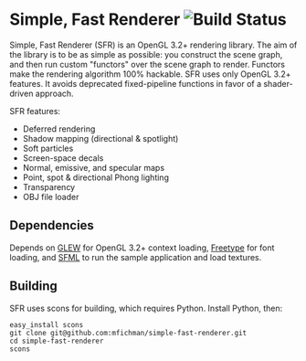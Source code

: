 Simple, Fast Renderer ![Build Status](https://travis-ci.org/mfichman/sfr.svg?branch=master)
=====================


Simple, Fast Renderer (SFR) is an OpenGL 3.2+ rendering library.  The aim of
the library is to be as simple as possible: you construct the scene graph, and
then run custom "functors" over the scene graph to render.  Functors make the
rendering algorithm 100% hackable.  SFR uses only OpenGL 3.2+ features. It
avoids deprecated fixed-pipeline functions in favor of a shader-driven
approach.

SFR features:
* Deferred rendering
* Shadow mapping (directional & spotlight)
* Soft particles
* Screen-space decals
* Normal, emissive, and specular maps
* Point, spot & directional Phong lighting
* Transparency
* OBJ file loader

Dependencies
------------

Depends on [GLEW](http://glew.sourceforge.net/) for OpenGL 3.2+ context
loading, [Freetype](http://www.freetype.org/freetype2/) for font loading, and
[SFML](http://www.sfml-dev.org/download.php) to run the sample application and
load textures. 


Building
--------

SFR uses scons for building, which requires Python.  Install Python, then:

    easy_install scons
    git clone git@github.com:mfichman/simple-fast-renderer.git
    cd simple-fast-renderer
    scons
    
    
